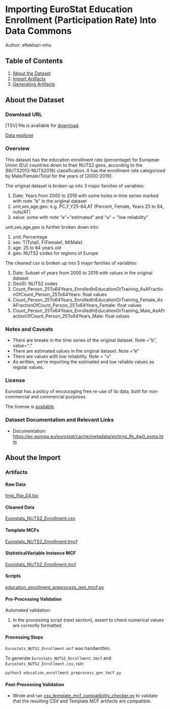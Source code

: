 # Importing EuroStat Education Enrollment (Participation Rate) Into Data Commons
Author: eftekhari-mhs

## Table of Contents

1. [About the Dataset](#about-the-dataset)
1. [Import Artifacts](#import-artifacts)
1. [Generating Artifacts](#generating-artifacts)

## About the Dataset

### Download URL

[TSV] file is available for [download](https://ec.europa.eu/eurostat/estat-navtree-portlet-prod/BulkDownloadListing?file=data/trng_lfse_04.tsv.gz).

[Data explorer](https://appsso.eurostat.ec.europa.eu/nui/show.do?dataset=trng_lfse_04&lang=en)

### Overview

This dataset has the education enrollment rate (percentage) for European Union (EU) countries down to their NUTS2 geos, according to the (NUTS2013-NUTS2016) classification. It has the enrollment rate categorized by Male/Female/Total for the years of [2000-2019].


The original dataset is broken up into 3 major families of variables:
1. Date: Years from 2000 to 2019 with some holes in time series marked with note "b" in the original dataset
2. unit,sex,age,geo: e.g. PC,F,Y25-64,AT (Percent, Female, Years 25 to 64, nuts/AT)
3. value: some with note "e"="estimated" and "u" = "low reliability"

unit,sex,age,geo is further broken down into:
1. unit: Percentage
2. sex: T(Total), F(Female), M(Male)
3. age: 25 to 64 years old
4. geo: NUTS2 codes for regions of Europe

The cleaned csv is broken up into 5 major families of variables:
1. Date: Subset of years from 2000 to 2019 with values in the original dataset
2. GeoID: NUTS2 codes
3. Count_Person_25To64Years_EnrolledInEducationOrTraining_AsAFractionOfCount_Person_25To64Years: float values 
4. Count_Person_25To64Years_EnrolledInEducationOrTraining_Female_AsAFractionOfCount_Person_25To64Years_Female: float values 
5. Count_Person_25To64Years_EnrolledInEducationOrTraining_Male_AsAFractionOfCount_Person_25To64Years_Male: float values 


### Notes and Caveats

- There are breaks in the time series of the original dataset. Note =”b”, value=":"
- There are estimated values in the original dataset. Note =”e”
- There are values with low reliability. Note = "u"
- As written, we're importing the estimated and low reliable values as regular values.


### License

Eurostat has a policy of encouraging free re-use of its data, both for non-commercial and commercial purposes. 

The license is [available](https://ec.europa.eu/eurostat/about/policies/copyright).

### Dataset Documentation and Relevant Links 

- Documentation: <https://ec.europa.eu/eurostat/cache/metadata/en/trng_lfs_4w0_esms.htm>

## About the Import

### Artifacts

#### Raw Data
[trng_lfse_04.tsv](./trng_lfse_04.tsv)

#### Cleaned Data
[Eurostats_NUTS2_Enrollment.csv](./Eurostats_NUTS2_Enrollment.csv)

#### Template MCFs
[Eurostats_NUTS2_Enrollment.tmcf](./Eurostats_NUTS2_Enrollment.tmcf)

#### StatisticalVariable Instance MCF
[Eurostats_NUTS2_Enrollment.mcf](./Eurostats_NUTS2_Enrollment.mcf)

#### Scripts
[education_enrollment_preprocess_gen_tmcf.py](./education_enrollment_preprocess_gen_tmcf.py)

#### Pre-Processing Validation

Automated validation:
1. In the processing script (next section), assert to check numerical values are correctly formatted.

#### Processing Steps

`Eurostats_NUTS2_Enrollment.mcf` was handwritten.

To generate `Eurostats_NUTS2_Enrollment.tmcf` and `Eurostats_NUTS2_Enrollment.csv`, run:

```bash
python3 education_enrollment_preprocess_gen_tmcf.py
```

#### Post-Processing Validation

- Wrote and ran
  [csv_template_mcf_compatibility_checker.py](./csv_template_mcf_compatibility_checker.py)
  to validate that the resulting CSV and Template MCF artifacts are
  compatible.

